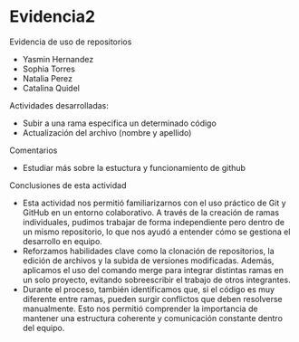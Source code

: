 # Evidencia2
Evidencia de uso de repositorios
- Yasmin Hernandez
- Sophia Torres
- Natalia Perez
- Catalina Quidel


Actividades desarrolladas:
- Subir a una rama especifica un determinado código
- Actualización del archivo (nombre y apellido)
  
Comentarios
- Estudiar más sobre la estuctura y funcionamiento de github
  
Conclusiones de esta actividad
- Esta actividad nos permitió familiarizarnos con el uso práctico de Git y GitHub en un entorno colaborativo. A través de la creación de ramas individuales, pudimos trabajar de forma independiente pero dentro de un mismo repositorio, lo que nos ayudó a entender cómo se gestiona el desarrollo en equipo.
- Reforzamos habilidades clave como la clonación de repositorios, la edición de archivos y la subida de versiones modificadas. Además, aplicamos el uso del comando merge para integrar distintas ramas en un solo proyecto, evitando sobreescribir el trabajo de otros integrantes.
- Durante el proceso, también identificamos que, si el código es muy diferente entre ramas, pueden surgir conflictos que deben resolverse manualmente. Esto nos permitió comprender la importancia de mantener una estructura coherente y comunicación constante dentro del equipo.

